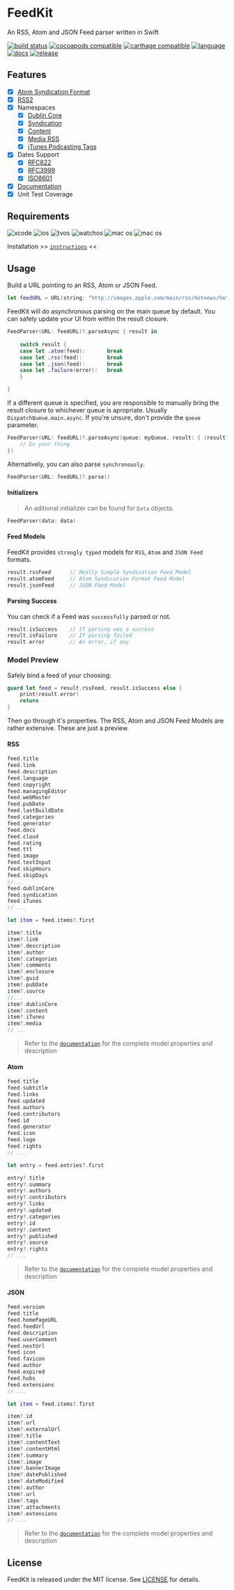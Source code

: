 # FeedKit

An RSS, Atom and JSON Feed parser written in Swift

[![build status](https://travis-ci.org/nmdias/FeedKit.svg)](https://travis-ci.org/nmdias/FeedKit)
[![cocoapods compatible](https://img.shields.io/badge/cocoapods-compatible-brightgreen.svg)](https://cocoapods.org/pods/FeedKit)
[![carthage compatible](https://img.shields.io/badge/carthage-compatible-brightgreen.svg)](https://github.com/Carthage/Carthage)
[![language](https://img.shields.io/badge/spm-compatible-brightgreen.svg)](https://swift.org)
[![docs](https://img.shields.io/badge/docs-99%-blue.svg)](http://cocoadocs.org/docsets/FeedKit)
[![release](https://img.shields.io/badge/release-6.1.0-orange.svg)](https://github.com/nmdias/FeedKit/releases)


## Features

- [x] [Atom Syndication Format](https://tools.ietf.org/html/rfc4287)
- [x] [RSS2](http://cyber.law.harvard.edu/rss/rss.html) 
- [x] Namespaces
    - [x] [Dublin Core](http://web.resource.org/rss/1.0/modules/dc/)
    - [x] [Syndication](http://web.resource.org/rss/1.0/modules/syndication/)
    - [x] [Content](http://web.resource.org/rss/1.0/modules/content/)
    - [x] [Media RSS](http://www.rssboard.org/media-rss)
    - [x] [iTunes Podcasting Tags](https://help.apple.com/itc/podcasts_connect/#/itcb54353390)
- [x] Dates Support
    - [x] [RFC822](https://www.ietf.org/rfc/rfc0822.txt)
    - [x] [RFC3999](https://www.ietf.org/rfc/rfc3339.txt)
    - [x] [ISO8601](http://www.w3.org/TR/NOTE-datetime)
- [x] [Documentation](http://cocoadocs.org/docsets/FeedKit)
- [x] Unit Test Coverage

## Requirements

![xcode](https://img.shields.io/badge/xcode-8.0%2b-lightgrey.svg)
![ios](https://img.shields.io/badge/ios-8.0%2b-lightgrey.svg)
![tvos](https://img.shields.io/badge/tvos-9.0%2b-lightgrey.svg)
![watchos](https://img.shields.io/badge/watchos-2.0%2b-lightgrey.svg)
![mac os](https://img.shields.io/badge/mac%20os-10.9%2b-lightgrey.svg)
![mac os](https://img.shields.io/badge/ubuntu-16.04+-lightgrey.svg)

Installation >> [`instructions`](https://github.com/nmdias/FeedKit/blob/master/INSTALL.md) <<

## Usage

Build a URL pointing to an RSS, Atom or JSON Feed.
```swift
let feedURL = URL(string: "http://images.apple.com/main/rss/hotnews/hotnews.rss")!
```

FeedKit will do asynchronous parsing on the main queue by default. You can safely update your UI from within the result closure.
```swift
FeedParser(URL: feedURL)?.parseAsync { result in
    
    switch result {
    case let .atom(feed):       break
    case let .rss(feed):        break
    case let .json(feed):       break
    case let .failure(error):   break
    }

}
```     

If a different queue is specified, you are responsible to manually bring the result closure to whichever queue is apropriate. Usually `DispatchQueue.main.async`. If you're unsure, don't provide the `queue` parameter.
```swift
FeedParser(URL: feedURL)?.parseAsync(queue: myQueue, result: { (result) in 
    // Do your thing
})
```

Alternatively, you can also parse `synchronously`.
```swift
FeedParser(URL: feedURL)?.parse()
```

#### Initializers

> An aditional initializer can be found for `Data` objects.
```swift
FeedParser(data: data)
```

#### Feed Models
FeedKit provides `strongly typed` models for `RSS`, `Atom` and `JSON Feed` formats.    
```swift
result.rssFeed      // Really Simple Syndication Feed Model
result.atomFeed     // Atom Syndication Format Feed Model
result.jsonFeed     // JSON Feed Model
```


#### Parsing Success
You can check if a Feed was `successfully` parsed or not.
```swift
result.isSuccess    // If parsing was a success
result.isFailure    // If parsing failed
result.error        // An error, if any
```

### Model Preview
Safely bind a feed of your choosing:
```swift
guard let feed = result.rssFeed, result.isSuccess else {
    print(result.error)
    return
}
```
Then go through it's properties. The RSS, Atom and JSON Feed Models are rather extensive. These are just a preview.
#### RSS

```swift
feed.title
feed.link
feed.description
feed.language
feed.copyright
feed.managingEditor
feed.webMaster
feed.pubDate
feed.lastBuildDate
feed.categories
feed.generator
feed.docs
feed.cloud
feed.rating
feed.ttl
feed.image
feed.textInput
feed.skipHours
feed.skipDays
//...
feed.dublinCore
feed.syndication
feed.iTunes
// ...

let item = feed.items?.first

item?.title
item?.link
item?.description
item?.author
item?.categories
item?.comments
item?.enclosure
item?.guid
item?.pubDate
item?.source
//...
item?.dublinCore
item?.content
item?.iTunes
item?.media
// ...
```

> Refer to the [`documentation`](http://cocoadocs.org/docsets/FeedKit) for the complete model properties and description

#### Atom

```swift
feed.title
feed.subtitle
feed.links
feed.updated
feed.authors
feed.contributors
feed.id
feed.generator
feed.icon
feed.logo
feed.rights
// ...

let entry = feed.entries?.first

entry?.title
entry?.summary
entry?.authors
entry?.contributors
entry?.links
entry?.updated
entry?.categories
entry?.id
entry?.content
entry?.published
entry?.source
entry?.rights
// ...
```

> Refer to the [`documentation`](http://cocoadocs.org/docsets/FeedKit) for the complete model properties and description

#### JSON

```swift
feed.version
feed.title
feed.homePageURL
feed.feedUrl
feed.description
feed.userComment
feed.nextUrl
feed.icon
feed.favicon
feed.author
feed.expired
feed.hubs
feed.extensions
// ...

let item = feed.items?.first

item?.id
item?.url
item?.externalUrl
item?.title
item?.contentText
item?.contentHtml
item?.summary
item?.image
item?.bannerImage
item?.datePublished
item?.dateModified
item?.author
item?.url
item?.tags
item?.attachments
item?.extensions
// ...
```

> Refer to the [`documentation`](http://cocoadocs.org/docsets/FeedKit) for the complete model properties and description

## License

FeedKit is released under the MIT license. See [LICENSE](https://github.com/nmdias/FeedKit/blob/master/LICENSE) for details.



